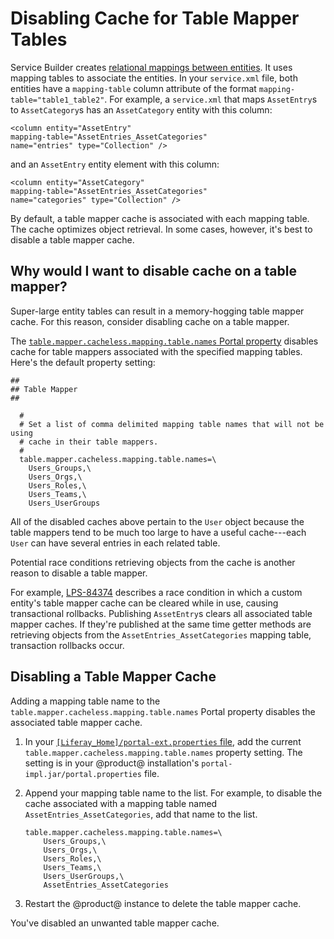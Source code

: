 # Disabling Cache for Table Mapper Tables [](id=disabling-cache-for-table-mapper-tables)

Service Builder creates 
[relational mappings between entities](/develop/tutorials/-/knowledge_base/7-1/defining-relationships-between-service-entities).
It uses mapping tables to associate the entities. In your `service.xml` file,
both entities have a `mapping-table` column attribute of the format
`mapping-table="table1_table2"`. For example, a `service.xml` that maps
`AssetEntry`s to `AssetCategory`s has an `AssetCategory` entity with this
column: 

    <column entity="AssetEntry" 
    mapping-table="AssetEntries_AssetCategories" 
    name="entries" type="Collection" />

and an `AssetEntry` entity element with this column: 

    <column entity="AssetCategory" 
    mapping-table="AssetEntries_AssetCategories" 
    name="categories" type="Collection" />

By default, a table mapper cache is associated with each mapping table. The
cache optimizes object retrieval. In some cases, however, it's best to disable a
table mapper cache. 

## Why would I want to disable cache on a table mapper? [](id=why-would-i-want-to-disable-cache-on-a-table-mapper)

Super-large entity tables can result in a memory-hogging table mapper cache. For
this reason, consider disabling cache on a table mapper. 

The
[`table.mapper.cacheless.mapping.table.names` Portal property](@platform-ref@/7.1-latest/propertiesdoc/portal.properties.html#Table%20Mapper)
disables cache for table mappers associated with the specified mapping tables.
Here's the default property setting:

    ##
    ## Table Mapper
    ##

      #
      # Set a list of comma delimited mapping table names that will not be using
      # cache in their table mappers.
      #
      table.mapper.cacheless.mapping.table.names=\
        Users_Groups,\
        Users_Orgs,\
        Users_Roles,\
        Users_Teams,\
        Users_UserGroups

All of the disabled caches above pertain to the `User` object because the table
mappers tend to be much too large to have a useful cache---each `User` can
have several entries in each related table. 

Potential race conditions retrieving objects from the cache is another reason to
disable a table mapper.

For example,
[LPS-84374](https://issues.liferay.com/browse/LPS-84374) describes a race
condition in which a custom entity's table mapper cache can be cleared while in
use, causing transactional rollbacks. Publishing `AssetEntry`s clears all
associated table mapper caches. If they're published at the same time getter
methods are retrieving objects from the `AssetEntries_AssetCategories` mapping
table, transaction rollbacks occur. 

## Disabling a Table Mapper Cache [](id=disabling-a-table-mapper-cache)

Adding a mapping table name to the `table.mapper.cacheless.mapping.table.names`
Portal property disables the associated table mapper cache.

1.  In your
    [`[Liferay_Home]/portal-ext.properties` file](/discover/deployment/-/knowledge_base/7-1/installing-liferay#liferay-home), 
    add the current `table.mapper.cacheless.mapping.table.names` property
    setting. The setting is in your @product@ installation's
    `portal-impl.jar/portal.properties` file.

2.  Append your mapping table name to the list. For example, to disable the
    cache associated with a mapping table named `AssetEntries_AssetCategories`,
    add that name to the list. 

        table.mapper.cacheless.mapping.table.names=\
            Users_Groups,\
            Users_Orgs,\
            Users_Roles,\
            Users_Teams,\
            Users_UserGroups,\
            AssetEntries_AssetCategories

3.  Restart the @product@ instance to delete the table mapper cache. 

You've disabled an unwanted table mapper cache. 
